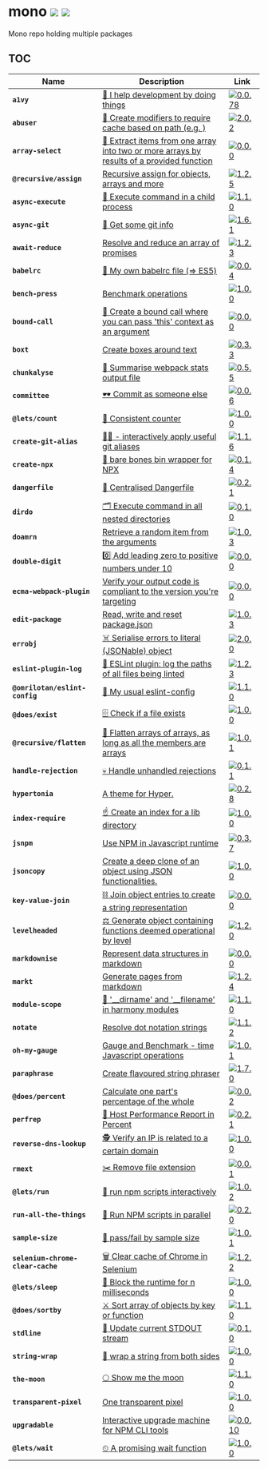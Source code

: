 # mono [![](https://circleci.com/gh/omrilotan/mono.svg?style=svg)](https://circleci.com/gh/omrilotan/workflows/mono) [![](https://img.shields.io/badge/-%F0%9F%93%8A-fff.svg)](https://circleci.com/build-insights/gh/omrilotan/mono/master)
Mono repo holding multiple packages

## TOC

| Name | Description | Link
| --- | --- | ---
| **`a1vy`** | [🤖 I help development by doing things](./packages/a1vy#readme) | [![0.0.78](https://img.shields.io/npm/v/a1vy.svg)](https://www.npmjs.com/package/a1vy)
| **`abuser`** | [🤕 Create modifiers to require cache based on path (e.g. )](./packages/abuser#readme) | [![2.0.2](https://img.shields.io/npm/v/abuser.svg)](https://www.npmjs.com/package/abuser)
| **`array-select`** | [🚬 Extract items from one array into two or more arrays by results of a provided function](./packages/array-select#readme) | [![0.0.0](https://img.shields.io/npm/v/array-select.svg)](https://www.npmjs.com/package/array-select)
| **`@recursive/assign`** | [Recursive assign for objects, arrays and more](./packages/assign#readme) | [![1.2.5](https://img.shields.io/npm/v/@recursive/assign.svg)](https://www.npmjs.com/package/@recursive/assign)
| **`async-execute`** | [🦅 Execute command in a child process](./packages/async-execute#readme) | [![1.1.0](https://img.shields.io/npm/v/async-execute.svg)](https://www.npmjs.com/package/async-execute)
| **`async-git`** | [👾 Get some git info](./packages/async-git#readme) | [![1.6.1](https://img.shields.io/npm/v/async-git.svg)](https://www.npmjs.com/package/async-git)
| **`await-reduce`** | [Resolve and reduce an array of promises](./packages/await-reduce#readme) | [![1.2.3](https://img.shields.io/npm/v/await-reduce.svg)](https://www.npmjs.com/package/await-reduce)
| **`babelrc`** | [🗼 My own babelrc file (=> ES5)](./packages/babelrc#readme) | [![0.0.4](https://img.shields.io/npm/v/babelrc.svg)](https://www.npmjs.com/package/babelrc)
| **`bench-press`** | [Benchmark operations](./packages/bench-press#readme) | [![1.0.0](https://img.shields.io/npm/v/bench-press.svg)](https://www.npmjs.com/package/bench-press)
| **`bound-call`** | [👔 Create a bound call where you can pass 'this' context as an argument](./packages/bound-call#readme) | [![0.0.0](https://img.shields.io/npm/v/bound-call.svg)](https://www.npmjs.com/package/bound-call)
| **`boxt`** | [Create boxes around text](./packages/boxt#readme) | [![0.3.3](https://img.shields.io/npm/v/boxt.svg)](https://www.npmjs.com/package/boxt)
| **`chunkalyse`** | [🍰 Summarise webpack stats output file](./packages/chunkalyse#readme) | [![0.5.5](https://img.shields.io/npm/v/chunkalyse.svg)](https://www.npmjs.com/package/chunkalyse)
| **`committee`** | [🕶 Commit as someone else](./packages/committee#readme) | [![0.0.6](https://img.shields.io/npm/v/committee.svg)](https://www.npmjs.com/package/committee)
| **`@lets/count`** | [🔢 Consistent counter](./packages/count#readme) | [![1.0.0](https://img.shields.io/npm/v/@lets/count.svg)](https://www.npmjs.com/package/@lets/count)
| **`create-git-alias`** | [👨🏻 - interactively apply useful git aliases](./packages/create-git-alias#readme) | [![1.1.6](https://img.shields.io/npm/v/create-git-alias.svg)](https://www.npmjs.com/package/create-git-alias)
| **`create-npx`** | [🔢 bare bones bin wrapper for NPX](./packages/create-npx#readme) | [![0.1.4](https://img.shields.io/npm/v/create-npx.svg)](https://www.npmjs.com/package/create-npx)
| **`dangerfile`** | [🚨 Centralised Dangerfile](./packages/dangerfile#readme) | [![0.2.1](https://img.shields.io/npm/v/dangerfile.svg)](https://www.npmjs.com/package/dangerfile)
| **`dirdo`** | [🗂 Execute command in all nested directories](./packages/dirdo#readme) | [![0.1.0](https://img.shields.io/npm/v/dirdo.svg)](https://www.npmjs.com/package/dirdo)
| **`doamrn`** | [Retrieve a random item from the arguments](./packages/doamrn#readme) | [![1.0.3](https://img.shields.io/npm/v/doamrn.svg)](https://www.npmjs.com/package/doamrn)
| **`double-digit`** | [0️⃣ Add leading zero to positive numbers under 10](./packages/double-digit#readme) | [![0.0.0](https://img.shields.io/npm/v/double-digit.svg)](https://www.npmjs.com/package/double-digit)
| **`ecma-webpack-plugin`** | [Verify your output code is compliant to the version you're targeting](./packages/ecma-webpack-plugin#readme) | [![0.0.0](https://img.shields.io/npm/v/ecma-webpack-plugin.svg)](https://www.npmjs.com/package/ecma-webpack-plugin)
| **`edit-package`** | [Read, write and reset package.json](./packages/edit-package#readme) | [![1.0.3](https://img.shields.io/npm/v/edit-package.svg)](https://www.npmjs.com/package/edit-package)
| **`errobj`** | [☠️ Serialise errors to literal (JSONable) object](./packages/errobj#readme) | [![2.0.0](https://img.shields.io/npm/v/errobj.svg)](https://www.npmjs.com/package/errobj)
| **`eslint-plugin-log`** | [👕 ESLint plugin: log the paths of all files being linted](./packages/eslint-plugin-log#readme) | [![1.2.3](https://img.shields.io/npm/v/eslint-plugin-log.svg)](https://www.npmjs.com/package/eslint-plugin-log)
| **`@omrilotan/eslint-config`** | [🔧 My usual eslint-config](./packages/eslintrc#readme) | [![1.1.0](https://img.shields.io/npm/v/@omrilotan/eslint-config.svg)](https://www.npmjs.com/package/@omrilotan/eslint-config)
| **`@does/exist`** | [🗄 Check if a file exists](./packages/exist#readme) | [![1.0.0](https://img.shields.io/npm/v/@does/exist.svg)](https://www.npmjs.com/package/@does/exist)
| **`@recursive/flatten`** | [🍳 Flatten arrays of arrays, as long as all the members are arrays](./packages/flatten#readme) | [![1.0.1](https://img.shields.io/npm/v/@recursive/flatten.svg)](https://www.npmjs.com/package/@recursive/flatten)
| **`handle-rejection`** | [💀 Handle unhandled rejections](./packages/handle-rejection#readme) | [![0.1.1](https://img.shields.io/npm/v/handle-rejection.svg)](https://www.npmjs.com/package/handle-rejection)
| **`hypertonia`** | [A theme for Hyper.](./packages/hypertonia#readme) | [![0.2.8](https://img.shields.io/npm/v/hypertonia.svg)](https://www.npmjs.com/package/hypertonia)
| **`index-require`** | [☝️ Create an index for a lib directory](./packages/index-require#readme) | [![1.0.0](https://img.shields.io/npm/v/index-require.svg)](https://www.npmjs.com/package/index-require)
| **`jsnpm`** | [Use NPM in Javascript runtime](./packages/jsnpm#readme) | [![0.3.7](https://img.shields.io/npm/v/jsnpm.svg)](https://www.npmjs.com/package/jsnpm)
| **`jsoncopy`** | [Create a deep clone of an object using JSON functionalities.](./packages/jsoncopy#readme) | [![1.0.0](https://img.shields.io/npm/v/jsoncopy.svg)](https://www.npmjs.com/package/jsoncopy)
| **`key-value-join`** | [⛓ Join object entries to create a string representation](./packages/key-value-join#readme) | [![0.0.0](https://img.shields.io/npm/v/key-value-join.svg)](https://www.npmjs.com/package/key-value-join)
| **`levelheaded`** | [⚖️ Generate object containing functions deemed operational by level](./packages/levelheaded#readme) | [![1.2.0](https://img.shields.io/npm/v/levelheaded.svg)](https://www.npmjs.com/package/levelheaded)
| **`markdownise`** | [Represent data structures in markdown](./packages/markdownise#readme) | [![0.0.0](https://img.shields.io/npm/v/markdownise.svg)](https://www.npmjs.com/package/markdownise)
| **`markt`** | [Generate pages from markdown](./packages/markt#readme) | [![1.2.4](https://img.shields.io/npm/v/markt.svg)](https://www.npmjs.com/package/markt)
| **`module-scope`** | [📍 '__dirname' and '__filename' in harmony modules](./packages/module-scope#readme) | [![1.1.0](https://img.shields.io/npm/v/module-scope.svg)](https://www.npmjs.com/package/module-scope)
| **`notate`** | [Resolve dot notation strings](./packages/notate#readme) | [![1.1.2](https://img.shields.io/npm/v/notate.svg)](https://www.npmjs.com/package/notate)
| **`oh-my-gauge`** | [Gauge and Benchmark - time Javascript operations](./packages/oh-my-gauge#readme) | [![1.0.1](https://img.shields.io/npm/v/oh-my-gauge.svg)](https://www.npmjs.com/package/oh-my-gauge)
| **`paraphrase`** | [Create flavoured string phraser](./packages/paraphrase#readme) | [![1.7.0](https://img.shields.io/npm/v/paraphrase.svg)](https://www.npmjs.com/package/paraphrase)
| **`@does/percent`** | [Calculate one part's percentage of the whole](./packages/percent#readme) | [![0.0.2](https://img.shields.io/npm/v/@does/percent.svg)](https://www.npmjs.com/package/@does/percent)
| **`perfrep`** | [🐎 Host Performance Report in Percent](./packages/perfrep#readme) | [![0.2.1](https://img.shields.io/npm/v/perfrep.svg)](https://www.npmjs.com/package/perfrep)
| **`reverse-dns-lookup`** | [🕵 Verify an IP is related to a certain domain](./packages/reverse-dns-lookup#readme) | [![1.0.0](https://img.shields.io/npm/v/reverse-dns-lookup.svg)](https://www.npmjs.com/package/reverse-dns-lookup)
| **`rmext`** | [✂️ Remove file extension](./packages/rmext#readme) | [![0.0.1](https://img.shields.io/npm/v/rmext.svg)](https://www.npmjs.com/package/rmext)
| **`@lets/run`** | [👟 run npm scripts interactively](./packages/run#readme) | [![1.0.2](https://img.shields.io/npm/v/@lets/run.svg)](https://www.npmjs.com/package/@lets/run)
| **`run-all-the-things`** | [👟 Run NPM scripts in parallel](./packages/run-all-the-things#readme) | [![0.2.0](https://img.shields.io/npm/v/run-all-the-things.svg)](https://www.npmjs.com/package/run-all-the-things)
| **`sample-size`** | [🎲 pass/fail by sample size](./packages/sample-size#readme) | [![1.0.1](https://img.shields.io/npm/v/sample-size.svg)](https://www.npmjs.com/package/sample-size)
| **`selenium-chrome-clear-cache`** | [🗑 Clear cache of Chrome in Selenium](./packages/selenium-chrome-clear-cache#readme) | [![1.2.2](https://img.shields.io/npm/v/selenium-chrome-clear-cache.svg)](https://www.npmjs.com/package/selenium-chrome-clear-cache)
| **`@lets/sleep`** | [🛌 Block the runtime for n milliseconds](./packages/sleep#readme) | [![1.0.0](https://img.shields.io/npm/v/@lets/sleep.svg)](https://www.npmjs.com/package/@lets/sleep)
| **`@does/sortby`** | [⚔️ Sort array of objects by key or function](./packages/sortby#readme) | [![1.1.0](https://img.shields.io/npm/v/@does/sortby.svg)](https://www.npmjs.com/package/@does/sortby)
| **`stdline`** | [💬 Update current STDOUT stream](./packages/stdline#readme) | [![0.1.0](https://img.shields.io/npm/v/stdline.svg)](https://www.npmjs.com/package/stdline)
| **`string-wrap`** | [🥪 wrap a string from both sides](./packages/string-wrap#readme) | [![1.0.0](https://img.shields.io/npm/v/string-wrap.svg)](https://www.npmjs.com/package/string-wrap)
| **`the-moon`** | [🌕 Show me the moon](./packages/the-moon#readme) | [![1.1.0](https://img.shields.io/npm/v/the-moon.svg)](https://www.npmjs.com/package/the-moon)
| **`transparent-pixel`** | [One transparent pixel](./packages/transparent-pixel#readme) | [![1.0.0](https://img.shields.io/npm/v/transparent-pixel.svg)](https://www.npmjs.com/package/transparent-pixel)
| **`upgradable`** | [Interactive upgrade machine for NPM CLI tools](./packages/upgradable#readme) | [![0.0.10](https://img.shields.io/npm/v/upgradable.svg)](https://www.npmjs.com/package/upgradable)
| **`@lets/wait`** | [⏲ A promising wait function](./packages/wait#readme) | [![1.0.0](https://img.shields.io/npm/v/@lets/wait.svg)](https://www.npmjs.com/package/@lets/wait)
